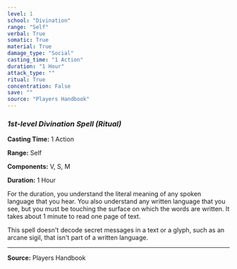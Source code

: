 ```yaml
---
level: 1
school: "Divination"
range: "Self"
verbal: True
somatic: True
material: True
damage_type: "Social"
casting_time: "1 Action"
duration: "1 Hour"
attack_type: ""
ritual: True
concentration: False
save: ""
source: "Players Handbook"
---
```


### *1st-level Divination Spell* *(Ritual)*

**Casting Time:** 1 Action

**Range:** Self

**Components:** V, S, M

**Duration:** 1 Hour

For the duration, you understand the literal meaning of any spoken language that you hear. You also understand any written language that you see, but you must be touching the surface on which the words are written. It takes about 1 minute to read one page of text.
 
 This spell doesn't decode secret messages in a text or a glyph, such as an arcane sigil, that isn't part of a written language.

---
**Source:** Players Handbook
